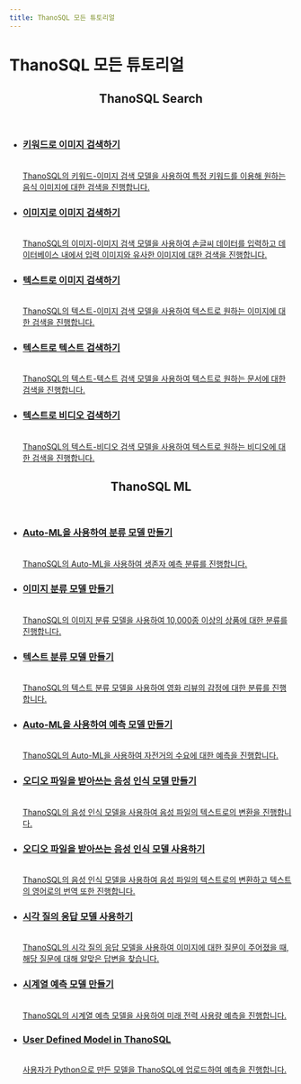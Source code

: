 ```yaml
---
title: ThanoSQL 모든 튜토리얼
---
```


# __ThanoSQL 모든 튜토리얼__ 

<div class="card">
    <header>
        <h2 id="card-h2"> ThanoSQL Search</h2>
    </header>
    <ul class="fullclick">
        <li>
            <a href="ko/tutorials/thanosql_search/search_image_by_keyword/">
                <h3>
                    키워드로 이미지 검색하기
                </h3>
                <p>
                    <br>ThanoSQL의 키워드-이미지 검색 모델을 사용하여 특정 키워드를 이용해 원하는 음식 이미지에 대한 검색을 진행합니다.</br>
                </p>
            </a>
        </li>
        <li>
            <a href="ko/tutorials/thanosql_search/search_image_by_image/">
                <h3>
                    이미지로 이미지 검색하기
                </h3>
                <p>
                    <br>ThanoSQL의 이미지-이미지 검색 모델을 사용하여 손글씨 데이터를 입력하고 데이터베이스 내에서 입력 이미지와 유사한 이미지에 대한 검색을 진행합니다.</br>
                </p>
            </a>
        </li>
        <li>
            <a href="ko/tutorials/thanosql_search/search_image_by_text/">
                <h3>
                    텍스트로 이미지 검색하기 
                </h3>
                <p>
                    <br>ThanoSQL의 텍스트-이미지 검색 모델을 사용하여 텍스트로 원하는 이미지에 대한 검색을 진행합니다.</br>
                </p>
            </a>
        </li>
        <li>
            <a href="ko/tutorials/thanosql_search/search_text_by_text/">
                <h3>
                    텍스트로 텍스트 검색하기
                </h3>
                <p>
                    <br>ThanoSQL의 텍스트-텍스트 검색 모델을 사용하여 텍스트로 원하는 문서에 대한 검색을 진행합니다.</br>
                </p>
            </a>
        </li>
        <li>
            <a href="ko/tutorials/thanosql_search/search_video_by_text/">
                <h3>
                    텍스트로 비디오 검색하기
                </h3>
                <p>
                    <br>ThanoSQL의 텍스트-비디오 검색 모델을 사용하여 텍스트로 원하는 비디오에 대한 검색을 진행합니다.</br>
                </p>
            </a>
        </li>
    </ul>
    <header>
        <h2 id="card-h2"> ThanoSQL ML</h2>
    </header>
    <ul class="fullclick">
        <li>
            <a href="ko/tutorials/thanosql_ml/classification/automl_classification/">
                <h3>
                    Auto-ML을 사용하여 분류 모델 만들기
                </h3>
                <p>
                    <br>ThanoSQL의 Auto-ML을 사용하여 생존자 예측 분류를 진행합니다.</br>
                </p>
            </a>
        </li>
        <li>
            <a href="ko/tutorials/thanosql_ml/classification/image_classification/">
                <h3>
                    이미지 분류 모델 만들기
                </h3>
                <p>
                    <br>
                         ThanoSQL의 이미지 분류 모델을 사용하여 10,000종 이상의 상품에 대한 분류를 진행합니다.
                    </br>  
                </p>
            </a>
        </li>
        <li>
            <a href="ko/tutorials/thanosql_ml/classification/text_classification/">
                <h3>
                    텍스트 분류 모델 만들기
                </h3>
                <p>
                    <br>
                        ThanoSQL의 텍스트 분류 모델을 사용하여 영화 리뷰의 감정에 대한 분류를 진행합니다.
                    </br>
                </p>
            </a>
        </li>
        <li>
            <a href="ko/tutorials/thanosql_ml/regression/automl_regression/">
                <h3>
                    Auto-ML을 사용하여 예측 모델 만들기
                </h3>
                <p>
                    <br>
                        ThanoSQL의 Auto-ML을 사용하여 자전거의 수요에 대한 예측을 진행합니다.
                    </br>
                </p>
            </a>
        </li>
        <li>
            <a href="ko/tutorials/thanosql_ml/audio_recognition/speech_recognition/">
                <h3>
                    오디오 파일을 받아쓰는 음성 인식 모델 만들기
                </h3>
                <p>
                    <br>
                        ThanoSQL의 음성 인식 모델을 사용하여 음성 파일의 텍스트로의 변환을 진행합니다.
                    </br>
                </p>
            </a>
        </li>
        <li>
            <a href="ko/tutorials/thanosql_ml/audio_recognition/speech_recognition2/">
                <h3>
                    오디오 파일을 받아쓰는 음성 인식 모델 사용하기
                </h3>
                <p>
                    <br>
                        ThanoSQL의 음성 인식 모델을 사용하여 음성 파일의 텍스트로의 변환하고 텍스트의 영어로의 번역 또한 진행합니다.
                    </br>
                </p>
            </a>
        </li>
        <li>
            <a href="ko/tutorials/thanosql_ml/question_answering/visual_question_answering/">
                <h3>
                    시각 질의 응답 모델 사용하기
                </h3>
                <p>
                    <br>
                        ThanoSQL의 시각 질의 응답 모델을 사용하여 이미지에 대한 질문이 주어졌을 때, 해당 질문에 대해 알맞은 답변을 찾습니다.
                    </br>
                </p>
            </a>
        </li>
        <li>
            <a href="ko/tutorials/thanosql_ml/timeseries/timeseries_forecasting/">
                <h3>
                    시계열 예측 모델 만들기
                </h3>
                <p>
                    <br>ThanoSQL의 시계열 예측 모델을 사용하여 미래 전력 사용량 예측을 진행합니다.</br>
                </p>
            </a>
        </li>
        <li>
            <a href="ko/tutorials/thanosql_ml/udm_tutorial/">
                <h3>
                    User Defined Model in ThanoSQL
                </h3>
                <p>
                    <br>
                        사용자가 Python으로 만든 모델을 ThanoSQL에 업로드하여 예측을 진행합니다.
                    </br>
                </p>
            </a>
        </li>
    </ul>
</div>
